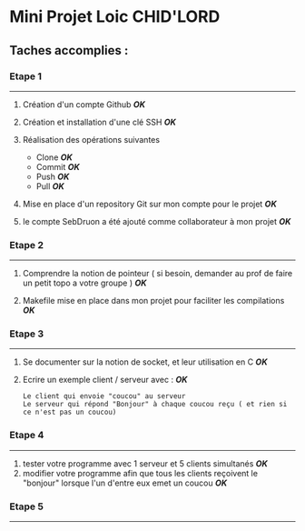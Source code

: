 # Mini Projet Loic CHID'LORD

## Taches accomplies :

  ### Etape 1
  ----------------

   1. Création d'un compte Github     **_OK_**
      
   2. Création et installation d'une clé SSH    **_OK_**
      
   3. Réalisation des opérations suivantes  
         * Clone      **_OK_**
         * Commit     **_OK_**  
         * Push       **_OK_** 
         * Pull       **_OK_**  

   4. Mise en place d'un repository Git sur mon compte pour le projet   **_OK_**
      
   5. le compte SebDruon a été ajouté comme collaborateur à mon projet    **_OK_** 
  
  ### Etape 2
  
  ----------------
  
   1. Comprendre la notion de pointeur ( si besoin, demander au prof de faire un petit topo a votre groupe )    **_OK_**
      
   2. Makefile mise en place dans mon projet pour faciliter les compilations    **_OK_**
      
  ### Etape 3
  
  ----------------
      
   1. Se documenter sur la notion de socket, et leur utilisation en C   **_OK_**
      
   2. Ecrire un exemple client / serveur avec : **_OK_**
   
          Le client qui envoie "coucou" au serveur
          Le serveur qui répond "Bonjour" à chaque coucou reçu ( et rien si ce n'est pas un coucou)
          
   ### Etape 4
   
   ----------------
   
   1. tester votre programme avec 1 serveur et 5 clients simultanés   **_OK_**
   2. modifier votre programme afin que tous les clients reçoivent le "bonjour" lorsque l'un d'entre eux emet un coucou **_OK_**
   
   ### Etape 5
   
   ----------------
   
   
      

